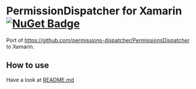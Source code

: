 # PermissionDispatcher for Xamarin [![NuGet Badge](https://buildstats.info/nuget/PermissionDispatcher)](https://www.nuget.org/packages/PermissionDispatcher/)

Port of https://github.com/permissions-dispatcher/PermissionsDispatcher to Xamarin.

## How to use

Have a look at [README.md](https://github.com/permissions-dispatcher/PermissionsDispatcher)